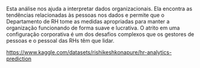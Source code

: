 Esta análise nos ajuda a interpretar dados organizacionais. Ela encontra as tendências relacionadas às pessoas nos dados e permite que o Departamento de RH tome as medidas apropriadas para manter a organização funcionando de forma suave e lucrativa. O atrito em uma configuração corporativa é um dos desafios complexos que os gestores de pessoas e o pessoal das RHs têm que lidar.

https://www.kaggle.com/datasets/rishikeshkonapure/hr-analytics-prediction 